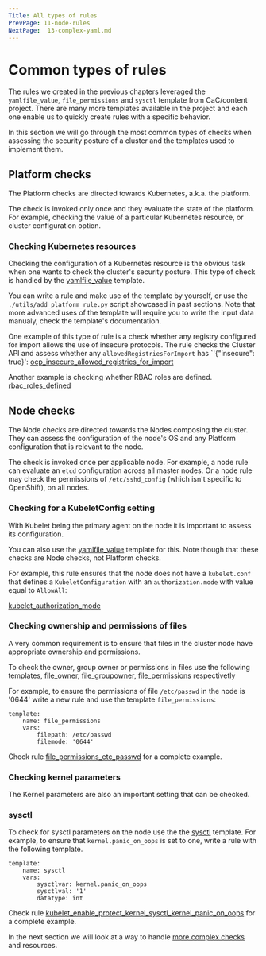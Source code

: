 ```yaml
---
Title: All types of rules
PrevPage: 11-node-rules
NextPage:  13-complex-yaml.md
---
```

Common types of rules
===================

The rules we created in the previous chapters leveraged the `yamlfile_value`,
`file_permissions` and `sysctl` template from CaC/content project. There are
many more templates available in the project and each one enable us to quickly
create rules with a specific behavior.

In this section we will go through the most common types of checks when
assessing the security posture of a cluster and the templates used to
implement them.

## Platform checks

The Platform checks are directed towards Kubernetes, a.k.a. the platform.

The check is invoked only once and they evaluate the state of the platform.
For example, checking the value of a particular Kubernetes resource, or cluster
configuration option.

### Checking Kubernetes resources

Checking the configuration of a Kubernetes resource is the obvious task when
one wants to check the cluster's security posture.
This type of check is handled by the [yamlfile_value](https://complianceascode.readthedocs.io/en/latest/templates/template_reference.html#yamlfile-value)
template.

You can write a rule and make use of the template by yourself, or
use the `./utils/add_platform_rule.py` script showcased in past sections.
Note that more advanced uses of the template will require you to write the
input data manualy, check the template's documentation.

One example of this type of rule is a check whether any registry configured
for import allows the use of insecure protocols. The rule checks the Cluster
API and assess whether any `allowedRegistriesForImport` has `'{"insecure": true}':
[ocp_insecure_allowed_registries_for_import](https://github.com/ComplianceAsCode/content/blob/master/applications/openshift/registry/ocp_insecure_allowed_registries_for_import/rule.yml)

Another example is checking whether RBAC roles are defined. 
[rbac_roles_defined](https://github.com/ComplianceAsCode/content/blob/master/applications/openshift/rbac/rbac_roles_defined/rule.yml)

## Node checks

The Node checks are directed towards the Nodes composing the cluster.
They can assess the configuration of the node's OS and any Platform configuration that is relevant to the node.

The check is invoked once per applicable node.
For example, a node rule can evaluate an `etcd` configuration across all master nodes.
Or a node rule may check the permissions of `/etc/sshd_config` (which isn't specific to OpenShift), on all nodes.

### Checking for a KubeletConfig setting

With Kubelet being the primary agent on the node it is important to
assess its configuration.

You can also use the [yamlfile_value](https://complianceascode.readthedocs.io/en/latest/templates/template_reference.html#yamlfile-value)
template for this. Note though that these checks are Node checks, not Platform checks.

For example, this rule ensures that the node does not have a `kubelet.conf` that defines
a `KubeletConfiguration` with an `authorization.mode` with value equal to `AllowAll`:

[kubelet_authorization_mode](https://github.com/ComplianceAsCode/content/blob/master/applications/openshift/kubelet/kubelet_authorization_mode/rule.yml)


### Checking ownership and permissions of files

A very common requirement is to ensure that files in the cluster node have
appropriate ownership and permissions.

To check the owner, group owner or permissions in files use the following
templates,
[file_owner](https://complianceascode.readthedocs.io/en/latest/templates/template_reference.html#file-owner),
[file_groupowner](https://complianceascode.readthedocs.io/en/latest/templates/template_reference.html#file-groupowner),
[file_permissions](https://complianceascode.readthedocs.io/en/latest/templates/template_reference.html#file-permissions)
respectivetly

For example, to ensure the permissions of file `/etc/passwd` in the node is
'0644' write a new rule and use the template `file_permissions`:

```
template:
    name: file_permissions
    vars:
        filepath: /etc/passwd
        filemode: '0644'
```

Check rule [file_permissions_etc_passwd](https://github.com/ComplianceAsCode/content/blob/cc4375ca0cb7f8aa3a789ba619504c7590e7af21/linux_os/guide/system/permissions/files/permissions_important_account_files/file_permissions_etc_passwd/rule.yml) for a complete example.

### Checking kernel parameters 

The Kernel parameters are also an important setting that can be checked.

### sysctl
To check for sysctl parameters on the node use the the
[sysctl](https://complianceascode.readthedocs.io/en/latest/templates/template_reference.html#sysctl) template.
For example, to ensure that `kernel.panic_on_oops` is set to one, write a rule
with the following template.

```
template:
    name: sysctl
    vars:
        sysctlvar: kernel.panic_on_oops
        sysctlval: '1'
        datatype: int
```
Check rule [kubelet_enable_protect_kernel_sysctl_kernel_panic_on_oops](https://github.com/ComplianceAsCode/content/blob/master/applications/openshift/kubelet/kubelet_enable_protect_kernel_sysctl_kernel_panic_on_oops/rule.yml) for a complete example.

In the next section we will look at a way to handle [more complex checks](13-complex-yaml.md)
and resources.
